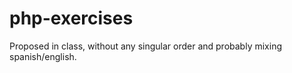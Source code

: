 # php-exercises

Proposed in class, without any singular order and probably mixing spanish/english.
